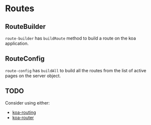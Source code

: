 # Routes

## RouteBuilder

`route-builder` has `buildRoute` method to build a route on the koa application.

## RouteConfig

`route-config` has `buildAll` to build all the routes from the list of active pages on the server object.

## TODO
Consider using either:
- [koa-routing](https://github.com/ivpusic/koa-routing)
- [koa-router](https://github.com/alexmingoia/koa-router)
